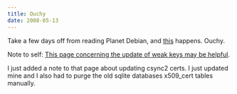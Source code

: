 ```yaml
---
title: Ouchy 
date: 2008-05-13
---
```

Take a few days off from reading Planet Debian, and <a href="http://lists.debian.org/debian-security-announce/2008/msg00152.html">this</a> happens. Ouchy.

Note to self: <a href="http://wiki.debian.org/SSLkeys">This page concerning the update of weak keys may be helpful</a>.

I just added a note to that page about updating csync2 certs. I just updated mine and I also had to purge the old sqlite databases x509_cert tables manually.

